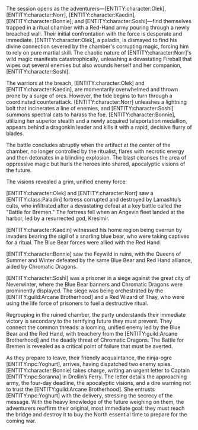 <p>The session opens as the adventurers—[ENTITY:character:Olek], [ENTITY:character:Norr], [ENTITY:character:Kaedin], [ENTITY:character:Bonnie], and [ENTITY:character:Soshi]—find themselves trapped in a ritual chamber with a Red-Hand army pouring through a newly breached wall. Their initial confrontation with the force is desperate and immediate. [ENTITY:character:Olek], a paladin, is dismayed to find his divine connection severed by the chamber's corrupting magic, forcing him to rely on pure martial skill. The chaotic nature of [ENTITY:character:Norr]'s wild magic manifests catastrophically, unleashing a devastating Fireball that wipes out several enemies but also wounds herself and her companion, [ENTITY:character:Soshi].</p>

<p>The warriors at the breach, [ENTITY:character:Olek] and [ENTITY:character:Kaedin], are momentarily overwhelmed and thrown prone by a surge of orcs. However, the tide begins to turn through a coordinated counterattack. [ENTITY:character:Norr] unleashes a lightning bolt that incinerates a line of enemies, and [ENTITY:character:Soshi] summons spectral cats to harass the foe. [ENTITY:character:Bonnie], utilizing her superior stealth and a newly acquired teleportation medallion, appears behind a dragonkin leader and kills it with a rapid, decisive flurry of blades.</p>

<p>The battle concludes abruptly when the artifact at the center of the chamber, no longer controlled by the ritualist, flares with necrotic energy and then detonates in a blinding explosion. The blast cleanses the area of oppressive magic but hurls the heroes into shared, apocalyptic visions of the future.</p>

<p>The visions revealed a grim, unified enemy force:</p>

<p>[ENTITY:character:Olek] and [ENTITY:character:Norr] saw a [ENTITY:class:Paladin] fortress corrupted and destroyed by Lamashtu’s cults, who infiltrated after a devastating defeat at a key battle called the "Battle for Bremen." The fortress fell when an Angevin fleet landed at the harbor, led by a resurrected god, Kresimir.</p>

<p>[ENTITY:character:Kaedin] witnessed his home region being overrun by invaders bearing the sigil of a snarling blue bear, who were taking captives for a ritual. The Blue Bear forces were allied with the Red Hand.</p>

<p>[ENTITY:character:Bonnie] saw the Feywild in ruins, with the Queens of Summer and Winter defeated by the same Blue Bear and Red Hand alliance, aided by Chromatic Dragons.</p>

<p>[ENTITY:character:Soshi] was a prisoner in a siege against the great city of Neverwinter, where the Blue Bear banners and Chromatic Dragons were prominently displayed. The siege was being orchestrated by the [ENTITY:guild:Arcane Brotherhood] and a Red Wizard of Thay, who were using the life force of prisoners to fuel a destructive ritual.</p>

<p>Regrouping in the ruined chamber, the party understands their immediate victory is secondary to the terrifying future they must prevent. They connect the common threads: a looming, unified enemy led by the Blue Bear and the Red Hand, with treachery from the [ENTITY:guild:Arcane Brotherhood] and the deadly threat of Chromatic Dragons. The Battle for Bremen is revealed as a critical point of failure that must be averted.</p>

<p>As they prepare to leave, their friendly acquaintance, the ninja-ogre [ENTITY:npc:Yoghurt], arrives, having dispatched two enemy spies. [ENTITY:character:Bonnie] takes charge, writing an urgent letter to Captain [ENTITY:npc:Soranna] in Drellin’s Ferry. The letter details the approaching army, the four-day deadline, the apocalyptic visions, and a dire warning not to trust the [ENTITY:guild:Arcane Brotherhood]. She entrusts [ENTITY:npc:Yoghurt] with the delivery, stressing the secrecy of the message. With the heavy knowledge of the future weighing on them, the adventurers reaffirm their original, most immediate goal: they must reach the bridge and destroy it to buy the North essential time to prepare for the coming war.</p>
